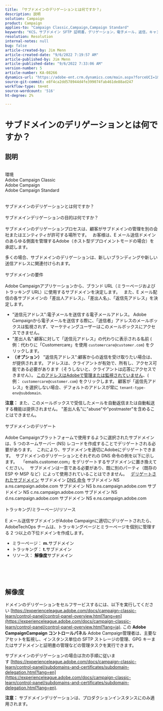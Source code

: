 ```yaml
---
title: 「サブドメインのデリゲーションとは何ですか？」
description: 説明
solution: Campaign
product: Campaign
applies-to: "Campaign Classic,Campaign,Campaign Standard"
keywords: "KCS，サブドメイン SFTP 証明書，デリゲーション，電子メール，返信，キャンペーン"
resolution: Resolution
internal-notes: null
bug: false
article-created-by: Jim Menn
article-created-date: "9/6/2022 7:19:57 AM"
article-published-by: Jim Menn
article-published-date: "9/6/2022 7:33:06 AM"
version-number: 5
article-number: KA-08266
dynamics-url: "https://adobe-ent.crm.dynamics.com/main.aspx?forceUCI=1&pagetype=entityrecord&etn=knowledgearticle&id=79387f4d-b42d-ed11-9db1-0022480866ad"
source-git-commit: e8f4ca2dd578944d4fe399074fab461de88ad247
workflow-type: tm+mt
source-wordcount: '516'
ht-degree: 2%

---
```


# サブドメインのデリゲーションとは何ですか？

## 説明

<br>環境
<br>Adobe Campaign Classic
<br>Adobe Campaign
<br>Adobe Campaign Standard<br><br>
<br>サブドメインのデリゲーションとは何ですか？<br><br>サブドメインデリゲーションの目的は何ですか？<br><br>
サブドメインのデリゲーションプロセスは、顧客がサブドメインの管理を別の会社またはエンティティが許可する場所です。  
お客様は、E メール送信ドメインのあらゆる側面を管理するAdobe（ホスト型デプロイメントモードの場合）を承認します。

多くの場合、サブドメインのデリゲーションは、新しいブランディングや新しい送信アドレスに関連付けられます。
<br><br>サブドメインの要件<br><br>
Adobe Campaignアプリケーションから、ブランド URL（ミラーページおよびトラッキング URL）に使用するサブドメインを決定します。  
また、E メール配信の各サブドメインの「差出人アドレス」、「差出人名」、「返信先アドレス」を決定します。

- &quot;送信元アドレス&quot;:電子メールを送信する電子メールアドレス。 Adobe Campaignから電子メールを送信する際に、「送信者」アドレスのメールボックスは監視されず、マーケティングユーザーはこのメールボックスにアクセスできません。
- &quot;差出人名&quot;:顧客に対して「送信元アドレス」の代わりに表示される名前 ( 例：代わりに「Customercare」を使用 `customercare@customer.com`) をクリックします。
- <b>（オプション）</b> &quot;返信先アドレス&quot;:顧客からの返信を受け取りたい場合は、が提供されます。 アドレスは、クライアントが有効で、所有し、アクセス可能である必要があります（そうしないと、クライアントは応答にアクセスできません）。 <u>このアドレスはAdobeで管理または監視されていません</u>、( 例： `customercare@customer.com`) をクリックします。 顧客が「返信先アドレス」を選択しない場合、デフォルトのアドレスが常に `tenant-type-env@subdomain`.


<b>注意：</b> また、このメールボックスで受信したメールを自動返信または自動転送する機能は提供されません。 &quot;差出人名&quot;に&quot;abuse&quot;や&quot;postmaster&quot;を含めることはできません。
<br><br>サブドメインのデリゲート<br><br>
Adobe Campaignプラットフォームで使用するように選択されたサブドメインは、5 つのネームサーバー (NS) レコードを作成することでデリゲートされる必要があります。 
これにより、サブドメインを適切にAdobeにデリゲートできます。  サブドメインのデリゲーションとそれぞれの DNS 命令の例を以下に示します。  
「emails.customer.com」をデリゲートするサブドメインに置き換えてください。  
サブドメインは一意である必要があり、既に別のパーティ（既存の ESP や MSP など）によって使用されていることはできません。
 
<u>デリゲートされたサブドメイン</u>
サブドメイン
<u>DNS 命令</u>
サブドメイン NS a.ns.campaign.adobe.com
サブドメイン NS b.ns.campaign.adobe.com
サブドメイン NS c.ns.campaign.adobe.com
サブドメイン NS d.ns.campaign.adobe.com
サブドメイン NS e.ns.campaign.adobe.com
<br><br>トラッキング/ミラーページ/リソース<br><br>
E メール送信サブドメインがAdobe Campaignに適切にデリゲートされたら、AdobeTechOps チームは、トラッキングページとミラーページを個別に管理する 2 つ以上の下位ドメインを作成します。

- ミラーページ： <b>m.</b>サブドメイン
- トラッキング： <b>t.</b>サブドメイン
- リソース： <b>解像度</b>サブドメイン

<br><br> <br>

## 解像度


ドメインのデリゲーションをセルフサービスするには、以下を実行してください [https://experienceleague.adobe.com/docs/campaign-classic-learn/control-panel/control-panel-overview.html?lang=en](https://experienceleague.adobe.com/docs/campaign-classic-learn/control-panel/control-panel-overview.html?lang=ja).
この <b>Adobe CampaignCampaign コントロールパネル</b> Adobe Campaign管理者は、主要なアセットを監視し、インスタンス単位の SFTP ストレージの管理、GPG キーまたはサブドメインと証明書の管理などの管理タスクを実行できます。

サブドメインのデリゲーションの場合は次の手順に従います [https://experienceleague.adobe.com/docs/campaign-classic-learn/control-panel/subdomains-and-certificates/subdomain-delegation.html?lang=en](https://experienceleague.adobe.com/docs/campaign-classic-learn/control-panel/subdomains-and-certificates/subdomain-delegation.html?lang=en).

<b>注意：</b> サブドメインデリゲーションは、プロダクションインスタンスにのみ適用されます。
